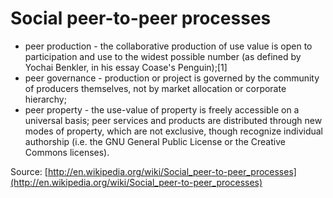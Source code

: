 # Social peer-to-peer processes

  * peer production - the collaborative production of use value is open to participation and use to the widest possible number (as defined by Yochai Benkler, in his essay Coase's Penguin);[1]
  * peer governance - production or project is governed by the community of producers themselves, not by market allocation or corporate hierarchy;
  * peer property - the use-value of property is freely accessible on a universal basis; peer services and products are distributed through new modes of property, which are not exclusive, though recognize individual authorship (i.e. the GNU General Public License or the Creative Commons licenses).

Source: [http://en.wikipedia.org/wiki/Social_peer-to-peer_processes](http://en.wikipedia.org/wiki/Social_peer-to-peer_processes)

